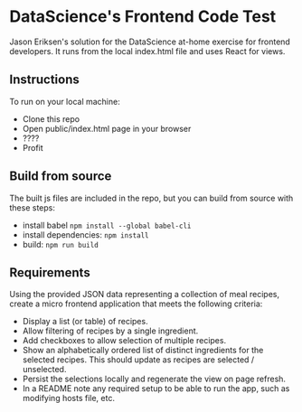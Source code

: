 DataScience's Frontend Code Test
==================

Jason Eriksen's solution for the DataScience at-home exercise for frontend developers. It runs from the local index.html file and uses React for views.

## Instructions

To run on your local machine:

* Clone this repo
* Open public/index.html page in your browser
* ????
* Profit

## Build from source 

The built js files are included in the repo, but you can build from source with these steps:

* install babel `npm install --global babel-cli`
* install dependencies: `npm install`
* build: `npm run build`

## Requirements

Using the provided JSON data representing a collection of meal recipes, create a micro frontend application that meets the following criteria:

* Display a list (or table) of recipes.
* Allow filtering of recipes by a single ingredient.
* Add checkboxes to allow selection of multiple recipes.
* Show an alphabetically ordered list of distinct ingredients for the selected recipes. This should update as recipes are selected / unselected.
* Persist the selections locally and regenerate the view on page refresh.
* In a README note any required setup to be able to run the app, such as modifying hosts file, etc.

